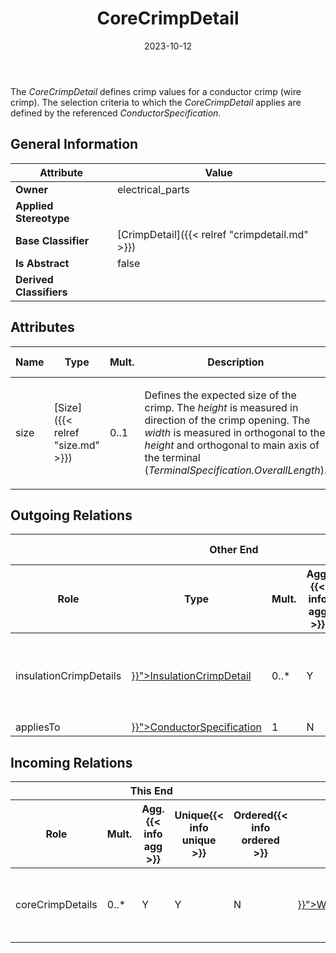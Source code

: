 ﻿---
title: CoreCrimpDetail
toc: false
type: specs
date: "2023-10-12"
draft: false
specification: VEC
version: 2.1.0
documentType: "Recommendation"
elementType: Class
classes:
  - CoreCrimpDetail
menu_name: vec-2.1.0
---
<p> The <i>CoreCrimpDetail </i>defines crimp values for a conductor crimp (wire crimp). The selection criteria to which the <i>CoreCrimpDetail </i>applies are defined by the referenced <i>ConductorSpecification.</i>      </p>

## General Information

| Attribute               | Value |
|-------------------------|-------|
| **Owner**               | electrical_parts |
| **Applied Stereotype**  |   |
| **Base Classifier**     | [CrimpDetail]({{< relref "crimpdetail.md" >}})<br/>  |
| **Is Abstract**         | false |
| **Derived Classifiers** |   |

## Attributes
|  Name  |  Type  |  Mult.  |  Description  |  Owning Classifier  |
|--------|--------|---------|---------------|--------------|
|size| [Size]({{< relref "size.md" >}}) | 0..1 | <p> Defines the expected size of the crimp. The <i>height</i> is measured in direction of the crimp opening. The <i>width</i> is measured in orthogonal to the <i>height</i> and orthogonal to main axis of the terminal (<i>TerminalSpecification.OverallLength</i>).      </p> | [CrimpDetail]({{< relref "crimpdetail.md" >}}) |

## Outgoing Relations
<table>
    <thead>
        <tr>
           <th colspan="6">Other End</th>
           <th colspan="1">This End</th>
           <th colspan="1">General</th>
        </tr>
        <tr>
           <th>Role</th>
           <th>Type</th>
           <th>Mult.</th>
           <th>Agg.{{< info agg >}}</th>
           <th>Unique{{< info unique >}}</th>
           <th>Ordered{{< info ordered >}}</th>
           <th>Mult.</th>
           <th>Description</th>
        </tr>
    <thead>
    <tbody>
    <tr>
        <td>insulationCrimpDetails</td>
        <td><a href="{{< relref "insulationcrimpdetail.md" >}}">InsulationCrimpDetail</a></td>
        <td>0..*</td>
        <td>Y</td>
        <td>Y</td>
        <td>N</td>
        <td>1</td>
        <td><p> Defines the different <i>InsulationCrimpDetails </i>that are valid combinations for this <i>CoreCrimpDetail.</i>      </p></td>
    </tr>
    <tr>
        <td>appliesTo</td>
        <td><a href="{{< relref "conductorspecification.md" >}}">ConductorSpecification</a></td>
        <td>1</td>
        <td>N</td>
        <td>Y</td>
        <td>N</td>
        <td></td>
        <td></td>
    </tr>
    </tbody>
</table>

##  Incoming Relations
<table>
    <thead>
        <tr>
           <th colspan="5">This End</th>
           <th colspan="2">Other End</th>
           <th colspan="1">General</th>
        </tr>
        <tr>
           <th>Role</th>
           <th>Mult.</th>
           <th>Agg.{{< info agg >}}</th>
           <th>Unique{{< info unique >}}</th>
           <th>Ordered{{< info ordered >}}</th>
           <th>Type</th>
           <th>Mult.</th>
           <th>Description</th>
        </tr>
    <thead>
    <tbody>
    <tr>
        <td>coreCrimpDetails</td>
        <td>0..*</td>
        <td>Y</td>
        <td>Y</td>
        <td>N</td>
        <td><a href="{{< relref "wirereceptionspecification.md" >}}">WireReceptionSpecification</a></td>
        <td>1</td>
        <td><p> Defines the <i>CrimpDetails</i> for this WireReception.      </p></td>
    </tr>
    </tbody>
</table>




